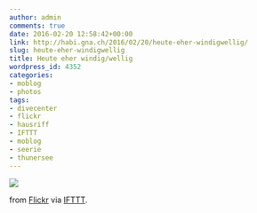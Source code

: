 ```yaml
---
author: admin
comments: true
date: 2016-02-20 12:58:42+00:00
link: http://habi.gna.ch/2016/02/20/heute-eher-windigwellig/
slug: heute-eher-windigwellig
title: Heute eher windig/wellig
wordpress_id: 4352
categories:
- moblog
- photos
tags:
- divecenter
- flickr
- hausriff
- IFTTT
- moblog
- seerie
- thunersee
---
```


![](http://ift.tt/1XDEvS5)  

  

from [Flickr](http://flic.kr/p/EgLbjm) via [IFTTT](http://ift.tt/1c4nCfM).
